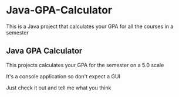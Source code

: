 # Java-GPA-Calculator
This is a Java project that calculates your GPA for all the courses in a semester

<h2>Java GPA Calculator</h2>
<p>This projects calculates your GPA for the semester on a 5.0 scale</p>
<p>It's a console application so don't expect a GUI</p>
<p>Just check it out and tell me what you think</p>
